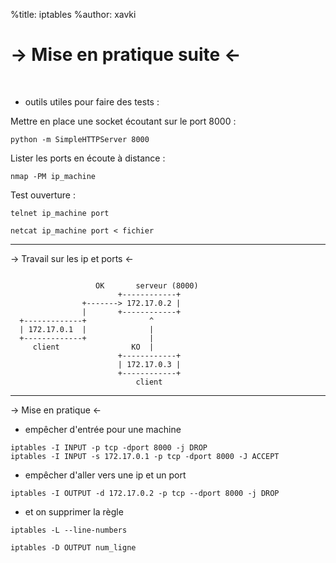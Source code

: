 %title: iptables
%author: xavki

-> Mise en pratique suite <-
========

<br>


* outils utiles pour faire des tests :

Mettre en place une socket écoutant sur le port 8000 :

```
python -m SimpleHTTPServer 8000
```

Lister les ports en écoute à distance :

```
nmap -PM ip_machine
```

Test ouverture :

```
telnet ip_machine port

netcat ip_machine port < fichier
```

------------------------------------------------------------


-> Travail sur les ip et ports <-


```

                   OK       serveur (8000)
                        +------------+
                +-------> 172.17.0.2 |
                |       +------------+
  +-------------+              ^
  | 172.17.0.1  |              |
  +-------------+              |
     client                KO  |
                        +------------+
                        | 172.17.0.3 |
                        +------------+
                            client
```

-------------------------------------------------------------------


-> Mise en pratique <-



* empêcher d'entrée pour une machine

```
iptables -I INPUT -p tcp -dport 8000 -j DROP
iptables -I INPUT -s 172.17.0.1 -p tcp -dport 8000 -J ACCEPT
```

* empêcher d'aller vers une ip et un port

```
iptables -I OUTPUT -d 172.17.0.2 -p tcp --dport 8000 -j DROP
```

* et on supprimer la règle

```
iptables -L --line-numbers

iptables -D OUTPUT num_ligne
```
